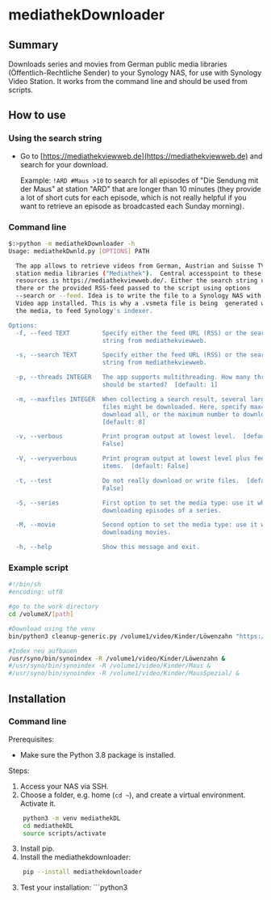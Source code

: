 # mediathekDownloader
## Summary
 Downloads series and movies from German public media libraries (Öffentlich-Rechtliche Sender) to your Synology NAS, for use with Synology Video Station. It works from the command line and should be used from scripts.

## How to use

### Using the search string

- Go to [https://mediathekviewweb.de](https://mediathekviewweb.de) and search for your download.

    Example: ```!ARD #Maus >10``` to search for all episodes of "Die Sendung mit der Maus" at station "ARD" that are longer than 10 minutes (they provide a lot of short cuts for each episode, which is not really helpful if you want to retrieve an episode as broadcasted each Sunday morning).


### Command line

```sh
$:>python -m mediathekDownloader -h
Usage: mediathekDwnld.py [OPTIONS] PATH

  The app allows to retrieve videos from German, Austrian and Suisse TV
  station media libraries ("Mediathek").  Central accesspoint to these
  resources is https://mediathekviewweb.de/. Either the search string used
  there or the provided RSS-feed passed to the script using options
  --search or --feed. Idea is to write the file to a Synology NAS with DS
  Video app installed. This is why a .vsmeta file is being  generated with
  the media, to feed Synology's indexer.

Options:
  -f, --feed TEXT         Specify either the feed URL (RSS) or the search
                          string from mediathekviewweb.

  -s, --search TEXT       Specify either the feed URL (RSS) or the search
                          string from mediathekviewweb.

  -p, --threads INTEGER   The app supports multithreading. How many threads
                          should be started?  [default: 1]

  -m, --maxfiles INTEGER  When collecting a search result, several larger
                          files might be downloaded. Here, specify max=0 to
                          download all, or the maximum number to download.
                          [default: 8]

  -v, --verbous           Print program output at lowest level.  [default:
                          False]

  -V, --veryverbous       Print program output at lowest level plus feed
                          items.  [default: False]

  -t, --test              Do not really download or write files.  [default:
                          False]

  -S, --series            First option to set the media type: use it when
                          downloading episodes of a series.

  -M, --movie             Second option to set the media type: use it when
                          downloading movies.

  -h, --help              Show this message and exit.
```


### Example script

```bash
#!/bin/sh
#encoding: utf8 

#go to the work directory
cd /volumeX/[path]

#Download using the venv
bin/python3 cleanup-generic.py /volume1/video/Kinder/Löwenzahn "https://mediathekviewweb.de/feed?query=%23L%C3%B6wenzahn%20%20%3E20"

#Index neu aufbauen
/usr/syno/bin/synoindex -R /volume1/video/Kinder/Löwenzahn &
#/usr/syno/bin/synoindex -R /volume1/video/Kinder/Maus &
#/usr/syno/bin/synoindex -R /volume1/video/Kinder/MausSpezial/ &
```

## Installation

### Command line

Prerequisites:
* Make sure the Python 3.8 package is installed.

Steps:
  1. Access your NAS via SSH.
  1. Choose a folder, e.g. home (```cd ~```), and create a virtual environment. Activate it.
  ```bash
      python3 -m venv mediathekDL
      cd mediathekDL
      source scripts/activate
  ```
  3. Install pip.
  3. Install the mediathekdownloader: 
  ```bash
      pip --install mediathekdownloader
  ```
  3. Test your installation: ```python3 